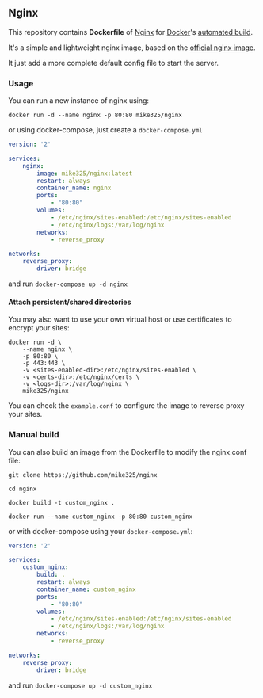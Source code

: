 ## Nginx 

This repository contains **Dockerfile** of [Nginx](http://nginx.org/)
for [Docker](https://www.docker.com/)'s 
[automated build](https://registry.hub.docker.com/u/dockerfile/nginx/).

It's a simple and lightweight nginx image, based on the 
[official nginx image](https://github.com/nginxinc/docker-nginx/blob/8921999083def7ba43a06fabd5f80e4406651353/mainline/alpine/Dockerfile).

It just add a more complete default config file to  start the server.

### Usage

You can run a new instance of nginx using:

```
docker run -d --name nginx -p 80:80 mike325/nginx
```

or using docker-compose,
just create a `docker-compose.yml`

```yaml
version: '2'

services:
    nginx:
        image: mike325/nginx:latest
        restart: always
        container_name: nginx
        ports:
            - "80:80"
        volumes:
            - /etc/nginx/sites-enabled:/etc/nginx/sites-enabled
            - /etc/nginx/logs:/var/log/nginx
        networks:
            - reverse_proxy

networks:
    reverse_proxy:
        driver: bridge
```
and run `docker-compose up -d nginx`


#### Attach persistent/shared directories

You may also want to use your own virtual host or use certificates to
encrypt your sites:

```
docker run -d \
    --name nginx \
    -p 80:80 \
    -p 443:443 \
    -v <sites-enabled-dir>:/etc/nginx/sites-enabled \
    -v <certs-dir>:/etc/nginx/certs \
    -v <logs-dir>:/var/log/nginx \
    mike325/nginx
```

You can check the `example.conf` to configure the image to reverse proxy your sites.


### Manual build 

You can also build an image from the Dockerfile to modify the nginx.conf file:

```
git clone https://github.com/mike325/nginx

cd nginx

docker build -t custom_nginx .

docker run --name custom_nginx -p 80:80 custom_nginx

```

or with docker-compose using your `docker-compose.yml`:


```yaml
version: '2'

services:
    custom_nginx:
        build: .
        restart: always
        container_name: custom_nginx
        ports:
            - "80:80"
        volumes:
            - /etc/nginx/sites-enabled:/etc/nginx/sites-enabled
            - /etc/nginx/logs:/var/log/nginx
        networks:
            - reverse_proxy

networks:
    reverse_proxy:
        driver: bridge
```

and run `docker-compose up -d custom_nginx`
